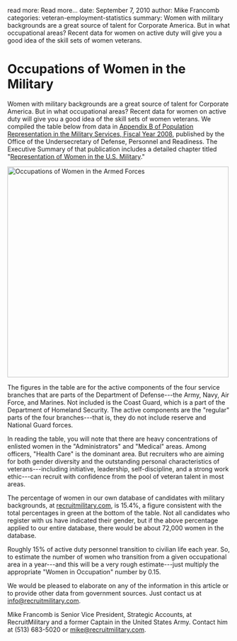 read more: Read more&hellip;
date: September 7, 2010
author: Mike Francomb
categories: veteran-employment-statistics
summary: Women with military backgrounds are a great source of talent for Corporate America. But in what occupational areas? Recent data for women on active duty will give you a good idea of the skill sets of women veterans.

# Occupations of Women in the Military

Women with military backgrounds are a great source of talent for Corporate America. But in what occupational areas? Recent data for women on active duty will give you a good idea of the skill sets of women veterans. We compiled the table below from data in [Appendix B of Population Representation in the Military Services, Fiscal Year 2008](http://prhome.defense.gov/MPP/ACCESSION%20POLICY/PopRep2008/appendixb/appendixb.pdf "Appendix B of Population Representation in the Military Services, Fiscal Year 2008"), published by the Office of the Undersecretary of Defense, Personnel and Readiness. The Executive Summary of that publication includes a detailed chapter titled "[Representation of Women in the U.S. Military](http://prhome.defense.gov/MPP/ACCESSION%20POLICY/PopRep2008/summary/chap4.pdf "Representation of Women in the U.S. Military")."

<a href="/attachments/military_occupations_women_08_31_10_large.png" title="Occupations of Women in the Armed Forces" onclick="return popWindow(this, {title: 'OccupationsOfWomenInTheArmedForces', width: 800, height: 760})"><img src="/attachments/military_occupations_women_08_31_10.png" alt="Occupations of Women in the Armed Forces" width="500" height="475" /></a>

The figures in the table are for the active components of the four service branches that are parts of the Department of Defense---the Army, Navy, Air Force, and Marines. Not included is the Coast Guard, which is a part of the Department of Homeland Security. The active components are the "regular" parts of the four branches---that is, they do not include reserve and National Guard forces.

In reading the table, you will note that there are heavy concentrations of enlisted women in the "Administrators" and "Medical" areas. Among officers, "Health Care" is the dominant area. But recruiters who are aiming for both gender diversity and the outstanding personal characteristics of veterans---including initiative, leadership, self-discipline, and a strong work ethic---can recruit with confidence from the pool of veteran talent in most areas.

The percentage of women in our own database of candidates with military backgrounds, at [recruitmilitary.com](http://recruitmilitary.com "RecruitMilitary.com"), is 15.4%, a figure consistent with the total percentages in green at the bottom of the table. Not all candidates who register with us have indicated their gender, but if the above percentage applied to our entire database, there would be about 72,000 women in the database.

Roughly 15% of active duty personnel transition to civilian life each year. So, to estimate the number of women who transition from a given occupational area in a year---and this will be a very rough estimate---just multiply the appropriate "Women in Occupation" number by 0.15. 

We would be pleased to elaborate on any of the information in this article or to provide other data from government sources. Just contact us at [info@recruitmilitary.com](mailto:info@recruitmilitary.com "Email info@recruitmilitary.com").

<p class="author">Mike Francomb is Senior Vice President, Strategic Accounts, at RecruitMilitary and a former Captain in the United States Army. Contact him at (513) 683-5020 or <a href="mailto:&#x6D;&#x69;&#x6B;&#x65;&#x40;&#x72;&#x65;&#x63;&#x72;&#x75;&#x69;&#x74;&#x6D;&#x69;&#x6C;&#x69;&#x74;&#x61;&#x72;&#x79;&#x2E;&#x63;&#x6F;&#x6D;" title="Email &#x6D;&#x69;&#x6B;&#x65;&#x40;&#x72;&#x65;&#x63;&#x72;&#x75;&#x69;&#x74;&#x6D;&#x69;&#x6C;&#x69;&#x74;&#x61;&#x72;&#x79;&#x2E;&#x63;&#x6F;&#x6D;">&#x6D;&#x69;&#x6B;&#x65;&#x40;&#x72;&#x65;&#x63;&#x72;&#x75;&#x69;&#x74;&#x6D;&#x69;&#x6C;&#x69;&#x74;&#x61;&#x72;&#x79;&#x2E;&#x63;&#x6F;&#x6D;</a>.</p>
